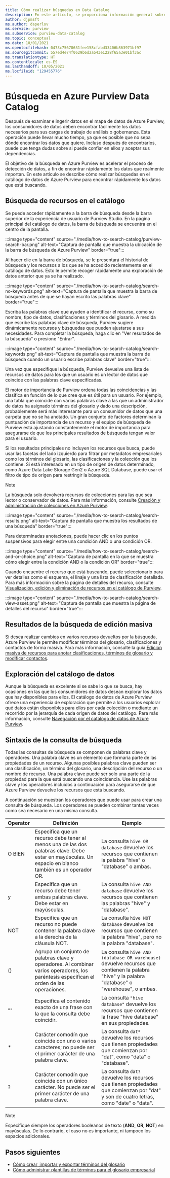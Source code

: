 ```yaml
---
title: Cómo realizar búsquedas en Data Catalog
description: En este artículo, se proporciona información general sobre cómo buscar en el catálogo de datos de Azure Purview.
author: djpmsft
ms.author: daperlov
ms.service: purview
ms.subservice: purview-data-catalog
ms.topic: conceptual
ms.date: 10/01/2021
ms.openlocfilehash: 0473c75678631fee158cfabd33406b863971bf97
ms.sourcegitcommit: 557ed4e74f0629b6d2a543e1228f65a3e01bf3ac
ms.translationtype: HT
ms.contentlocale: es-ES
ms.lasthandoff: 10/05/2021
ms.locfileid: "129455776"
---
```

# <a name="search-the-azure-purview-data-catalog"></a>Búsqueda en Azure Purview Data Catalog

Después de examinar e ingerir datos en el mapa de datos de Azure Purview, los consumidores de datos deben encontrar fácilmente los datos necesarios para sus cargas de trabajo de análisis o gobernanza. Esta operación puede llevar mucho tiempo, ya que es posible que no sepa dónde encontrar los datos que quiere. Incluso después de encontrarlos, puede que tenga dudas sobre si puede confiar en ellos y aceptar sus dependencias.

El objetivo de la búsqueda en Azure Purview es acelerar el proceso de detección de datos, a fin de encontrar rápidamente los datos que realmente importan. En este artículo se describe cómo realizar búsquedas en el catálogo de datos de Azure Purview para encontrar rápidamente los datos que está buscando.

## <a name="search-the-catalog-for-assets"></a>Búsqueda de recursos en el catálogo

Se puede acceder rápidamente a la barra de búsqueda desde la barra superior de la experiencia de usuario de Purview Studio. En la página principal del catálogo de datos, la barra de búsqueda se encuentra en el centro de la pantalla.

:::image type="content" source="./media/how-to-search-catalog/purview-search-bar.png" alt-text="Captura de pantalla que muestra la ubicación de la barra de búsqueda de Azure Purview" border="true":::

Al hacer clic en la barra de búsqueda, se le presentará el historial de búsqueda y los recursos a los que se ha accedido recientemente en el catálogo de datos. Esto le permite recoger rápidamente una exploración de datos anterior que ya se ha realizado.

:::image type="content" source="./media/how-to-search-catalog/search-no-keywords.png" alt-text="Captura de pantalla que muestra la barra de búsqueda antes de que se hayan escrito las palabras clave" border="true":::

Escriba las palabras clave que ayuden a identificar el recurso, como su nombre, tipo de datos, clasificaciones y términos del glosario. A medida que escribe las palabras clave de búsqueda, Purview sugiere dinámicamente recursos y búsquedas que pueden ajustarse a sus necesidades. Para completar la búsqueda, haga clic en "Ver resultados de la búsqueda" o presione "Entrar".

:::image type="content" source="./media/how-to-search-catalog/search-keywords.png" alt-text="Captura de pantalla que muestra la barra de búsqueda cuando un usuario escribe palabras clave" border="true":::

Una vez que especifique la búsqueda, Purview devuelve una lista de recursos de datos para los que un usuario es un lector de datos que coincide con las palabras clave especificadas.

El motor de importancia de Purview ordena todas las coincidencias y las clasifica en función de lo que cree que es útil para un usuario. Por ejemplo, una tabla que coincide con varias palabras clave a las que un administrador de datos ha asignado términos del glosario y dado una descripción, probablemente será más interesante para un consumidor de datos que una carpeta que no se ha anotado. Un gran conjunto de factores determinan la puntuación de importancia de un recurso y el equipo de búsqueda de Purview está ajustando constantemente el motor de importancia para asegurarse de que los principales resultados de búsqueda tengan valor para el usuario.

Si los resultados principales no incluyen los recursos que busca, puede usar las facetas del lado izquierdo para filtrar por metadatos empresariales como los términos del glosario, las clasificaciones y la colección que los contiene. Si está interesado en un tipo de origen de datos determinado, como Azure Data Lake Storage Gen2 o Azure SQL Database, puede usar el filtro de tipo de origen para restringir la búsqueda.

> [!NOTE]
> La búsqueda solo devolverá recursos de colecciones para las que sea lector o conservador de datos. Para más información, consulte [Creación y administración de colecciones en Azure Purview](how-to-create-and-manage-collections.md).

:::image type="content" source="./media/how-to-search-catalog/search-results.png" alt-text="Captura de pantalla que muestra los resultados de una búsqueda" border="true":::

Para determinadas anotaciones, puede hacer clic en los puntos suspensivos para elegir entre una condición AND o una condición OR. 

:::image type="content" source="./media/how-to-search-catalog/search-and-or-choice.png" alt-text="Captura de pantalla en la que se muestra cómo elegir entre la condición AND o la condición OR" border="true":::

Cuando encuentre el recurso que está buscando, puede seleccionarlo para ver detalles como el esquema, el linaje y una lista de clasificación detallada. Para más información sobre la página de detalles del recurso, consulte [Visualización, edición y eliminación de recursos en el catálogo de Purview](catalog-asset-details.md).

:::image type="content" source="./media/how-to-search-catalog/search-view-asset.png" alt-text="Captura de pantalla que muestra la página de detalles del recurso" border="true":::

## <a name="bulk-edit-search-results"></a>Resultados de la búsqueda de edición masiva

Si desea realizar cambios en varios recursos devueltos por la búsqueda, Azure Purview le permite modificar términos del glosario, clasificaciones y contactos de forma masiva. Para más información, consulte la guía [Edición masiva de recursos para anotar clasificaciones, términos de glosario y modificar contactos](how-to-bulk-edit-assets.md).

## <a name="browse-the-data-catalog"></a>Exploración del catálogo de datos

Aunque la búsqueda es excelente si se sabe lo que se busca, hay ocasiones en las que los consumidores de datos desean explorar los datos que hay disponibles para ellos. El catálogo de datos de Azure Purview ofrece una experiencia de exploración que permite a los usuarios explorar qué datos están disponibles para ellos por cada colección o mediante un recorrido por la jerarquía de cada origen de datos del catálogo. Para más información, consulte [Navegación por el catálogo de datos de Azure Purview](how-to-browse-catalog.md).

## <a name="search-query-syntax"></a>Sintaxis de la consulta de búsqueda

Todas las consultas de búsqueda se componen de palabras clave y operadores. Una palabra clave es un elemento que formaría parte de las propiedades de un recurso. Algunas posibles palabras clave pueden ser una clasificación, un término del glosario, una descripción del recurso o un nombre de recurso. Una palabra clave puede ser solo una parte de la propiedad para la que está buscando una coincidencia. Use las palabras clave y los operadores incluidos a continuación para asegurarse de que Azure Purview devuelve los recursos que está buscando. 

A continuación se muestran los operadores que puede usar para crear una consulta de búsqueda. Los operadores se pueden combinar tantas veces como sea necesario en una misma consulta.

| Operator | Definición | Ejemplo |
| -------- | ---------- | ------- |
| O BIEN | Especifica que un recurso debe tener al menos una de las dos palabras clave. Debe estar en mayúsculas. Un espacio en blanco también es un operador OR.  | La consulta `hive OR database` devuelve los recursos que contienen la palabra "hive" o "database" o ambas. |
| y | Especifica que un recurso debe tener ambas palabras clave. Debe estar en mayúsculas. | La consulta `hive AND database` devuelve los recursos que contienen las palabras "hive" y "database". |
| NOT | Especifica que un recurso no puede contener la palabra clave a la derecha de la cláusula NOT. | La consulta `hive NOT database` devuelve los recursos que contienen la palabra "hive", pero no la palabra "database". |
| () | Agrupa un conjunto de palabras clave y operadores. Al combinar varios operadores, los paréntesis especifican el orden de las operaciones. | La consulta `hive AND (database OR warehouse)` devuelve recursos que contienen la palabra "hive" y la palabra "database" o "warehouse", o ambas. |
| "" | Especifica el contenido exacto de una frase con la que la consulta debe coincidir. | La consulta `"hive database"` devuelve los recursos que contienen la frase "hive database" en sus propiedades. |
| * | Carácter comodín que coincide con uno o varios caracteres; no puede ser el primer carácter de una palabra clave. | La consulta `dat*` devuelve los recursos que tienen propiedades que comienzan por "dat", como "data" o "database". |
| ? | Carácter comodín que coincide con un único carácter. No puede ser el primer carácter de una palabra clave. | La consulta `dat?` devuelve los recursos que tienen propiedades que comienzan por "dat" y son de cuatro letras, como "date" o "data". |

> [!Note]
> Especifique siempre los operadores booleanos de texto (**AND**, **OR**, **NOT**) en mayúsculas. De lo contrario, el caso no es importante, ni tampoco los espacios adicionales.

## <a name="next-steps"></a>Pasos siguientes

- [Cómo crear, importar y exportar términos del glosario](how-to-create-import-export-glossary.md)
- [Cómo administrar plantillas de términos para el glosario empresarial](how-to-manage-term-templates.md)
